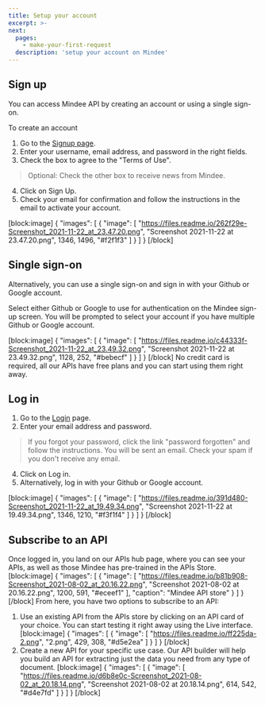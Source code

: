 ```yaml
---
title: Setup your account
excerpt: >-
next:
  pages:
    - make-your-first-request
  description: 'setup your account on Mindee'
---
```

## Sign up

You can access Mindee API by creating an account or using a single sign-on.
 
To create an account

1. Go to the [Signup page](https://platform.mindee.com). 
2. Enter your username, email address, and password in the right fields.
3.  Check the box to agree to the "Terms of Use".
 > Optional: Check the other box to receive news from Mindee.
4. Click on Sign Up.
5. Check your email for confirmation and follow the instructions in the email to activate your account.


[block:image]
{
  "images": [
    {
      "image": [
        "https://files.readme.io/262f29e-Screenshot_2021-11-22_at_23.47.20.png",
        "Screenshot 2021-11-22 at 23.47.20.png",
        1346,
        1496,
        "#f2f1f3"
      ]
    }
  ]
}
[/block]
## Single sign-on

Alternatively, you can use a single sign-on and sign in with your Github or Google account. 

Select either Github or Google to use for authentication on the Mindee sign-up screen. You will be prompted to select your account if you have multiple Github or Google account.


[block:image]
{
  "images": [
    {
      "image": [
        "https://files.readme.io/c44333f-Screenshot_2021-11-22_at_23.49.32.png",
        "Screenshot 2021-11-22 at 23.49.32.png",
        1128,
        252,
        "#bebecf"
      ]
    }
  ]
}
[/block]
No credit card is required, all our APIs have free plans and you can start using them right away.

## Log in

1. Go to the [Login](https://platform.mindee.com) page. 
2. Enter your email address and password.
> If you forgot your password, click the link "password forgotten" and follow the instructions. You will be sent an email. Check your spam if you don't receive any email.
4. Click on Log in.
5. Alternatively, log in with your Github or Google account.


[block:image]
{
  "images": [
    {
      "image": [
        "https://files.readme.io/391d480-Screenshot_2021-11-22_at_19.49.34.png",
        "Screenshot 2021-11-22 at 19.49.34.png",
        1346,
        1210,
        "#f3f1f4"
      ]
    }
  ]
}
[/block]
## Subscribe to an API
 

Once logged in, you land on our APIs hub page, where you can see your APIs, as well as those Mindee has pre-trained in the APIs Store.
[block:image]
{
  "images": [
    {
      "image": [
        "https://files.readme.io/b81b908-Screenshot_2021-08-02_at_20.16.22.png",
        "Screenshot 2021-08-02 at 20.16.22.png",
        1200,
        591,
        "#eceef1"
      ],
      "caption": "Mindee API store"
    }
  ]
}
[/block]
From here, you have two options to subscribe to an API: 
 
1.  Use an existing API from the APIs store by clicking on an API card of your choice. You can start testing it right away using the Live interface.
[block:image]
{
  "images": [
    {
      "image": [
        "https://files.readme.io/ff225da-2.png",
        "2.png",
        429,
        308,
        "#d5e2ea"
      ]
    }
  ]
}
[/block]
2. Create a new API for your specific use case. Our API builder will help you build an API for extracting just the data you need from any type of document. 
[block:image]
{
  "images": [
    {
      "image": [
        "https://files.readme.io/d6b8e0c-Screenshot_2021-08-02_at_20.18.14.png",
        "Screenshot 2021-08-02 at 20.18.14.png",
        614,
        542,
        "#d4e7fd"
      ]
    }
  ]
}
[/block]

